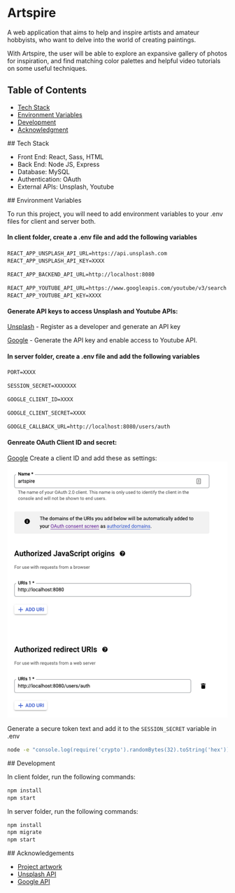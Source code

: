 # Artspire

A web application that aims to help and inspire artists and amateur hobbyists, who want to delve into the world of creating paintings.

With Artspire, the user will be able to explore an expansive gallery of photos for inspiration, and find matching color palettes and helpful video tutorials on some useful techniques.

## Table of Contents

-   [Tech Stack](#tech)
-   [Environment Variables](#env)
-   [Development](#development)
-   [Acknowledgment](#ack)

<a name="tech">
## Tech Stack

-   Front End: React, Sass, HTML
-   Back End: Node JS, Express
-   Database: MySQL
-   Authentication: OAuth
-   External APIs: Unsplash, Youtube

<a name="env">
## Environment Variables

To run this project, you will need to add environment variables to your .env files for client and server both.

#### In client folder, create a .env file and add the following variables

`REACT_APP_UNSPLASH_API_URL=https://api.unsplash.com`
`REACT_APP_UNSPLASH_API_KEY=XXXX`

`REACT_APP_BACKEND_API_URL=http://localhost:8080`

`REACT_APP_YOUTUBE_API_URL=https://www.googleapis.com/youtube/v3/search`
`REACT_APP_YOUTUBE_API_KEY=XXXX`

#### Generate API keys to access Unsplash and Youtube APIs:

[Unsplash](https://unsplash.com/developers) - Register as a developer and generate an API key

[Google](https://developers.google.com/youtube/v3/getting-started) - Generate the API key and enable access to Youtube API.

#### In server folder, create a .env file and add the following variables

`PORT=XXXX`

`SESSION_SECRET=XXXXXXX`

`GOOGLE_CLIENT_ID=XXXX`

`GOOGLE_CLIENT_SECRET=XXXX`

`GOOGLE_CALLBACK_URL=http://localhost:8080/users/auth`

#### Genreate OAuth Client ID and secret:

[Google](https://developers.google.com/identity/protocols/oauth2) Create a client ID and add these as settings:
![Screenshot](project_images/oauth.png)

Generate a secure token text and add it to the `SESSION_SECRET` variable in .env

```bash
node -e "console.log(require('crypto').randomBytes(32).toString('hex'));"
```

<a name="development">
## Development

In client folder, run the following commands:

```bash
npm install
npm start
```

In server folder, run the following commands:

```bash
npm install
npm migrate
npm start
```

<a name="ack">
## Acknowledgements

-   [Project artwork](https://undraw.co/)
-   [Unsplash API](https://unsplash.com/developers)
-   [Google API](https://developers.google.com/youtube/v3)
